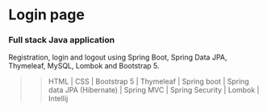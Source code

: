 # Login page
### Full stack Java application

Registration, login and logout using Spring Boot, Spring Data JPA, Thymeleaf, MySQL, Lombok and Bootstrap 5.

>> HTML | 
>> CSS | 
>> Bootstrap 5 | 
>> Thymeleaf | 
>> Spring boot | 
>> Spring data JPA (Hibernate) | 
>> Spring MVC |
>> Spring Security |
>> Lombok |
>> Intellij
